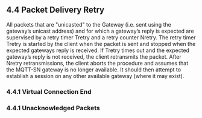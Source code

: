 <!-- transformation-note: left upstream numbering of headings for verification -->
## 4.4 Packet Delivery Retry

All packets that are "unicasted" to the Gateway
(i.e. sent using the gateway’s unicast address) and for which a gateway’s reply is expected are supervised by a retry timer Tretry and a retry counter Nretry.
The retry timer Tretry is started by the client when the packet is sent and stopped when the expected gateways reply is received.
If Tretry times out and the expected gateway’s reply is not received, the client retransmits the packet.
After Nretry retransmissions, the client aborts the procedure and assumes that the MQTT-SN gateway is no longer available.
It should then attempt to establish a session on any other available gateway (where it may exist).


### 4.4.1 Virtual Connection End

### 4.4.1 Unacknowledged Packets
